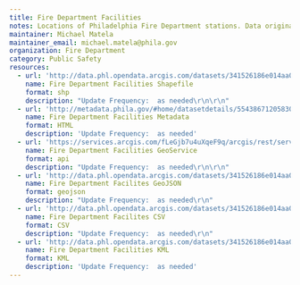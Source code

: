 ```yaml
---
title: Fire Department Facilities
notes: Locations of Philadelphia Fire Department stations. Data originates from the City of Philadelphia Fire Department.
maintainer: Michael Matela
maintainer_email: michael.matela@phila.gov
organization: Fire Department
category: Public Safety
resources:
  - url: 'http://data.phl.opendata.arcgis.com/datasets/341526186e014aa0aa3ef7e08a394a78_0.zip'
    name: Fire Department Facilities Shapefile
    format: shp
    description: "Update Frequency:  as needed\r\n\r\n"
  - url: 'http://metadata.phila.gov/#home/datasetdetails/5543867120583086178c4f2b/representationdetails/55438abb9b989a05172d0d62/'
    name: Fire Department Facilities Metadata
    format: HTML
    description: 'Update Frequency:  as needed'
  - url: 'https://services.arcgis.com/fLeGjb7u4uXqeF9q/arcgis/rest/services/Fire_Dept_Facilities/FeatureServer/0/query?outFields=*&where=1%3D1'
    name: Fire Department Facilities GeoService
    format: api
    description: "Update Frequency:  as needed\r\n\r\n"
  - url: 'http://data.phl.opendata.arcgis.com/datasets/341526186e014aa0aa3ef7e08a394a78_0.geojson'
    name: Fire Department Facilites GeoJSON
    format: geojson
    description: "Update Frequency:  as needed\r\n"
  - url: 'http://data.phl.opendata.arcgis.com/datasets/341526186e014aa0aa3ef7e08a394a78_0.csv'
    name: Fire Department Facilites CSV
    format: CSV
    description: "Update Frequency:  as needed\r\n"
  - url: 'http://data.phl.opendata.arcgis.com/datasets/341526186e014aa0aa3ef7e08a394a78_0.kml'
    name: Fire Department Facilities KML
    format: KML
    description: 'Update Frequency:  as needed'
---
```

